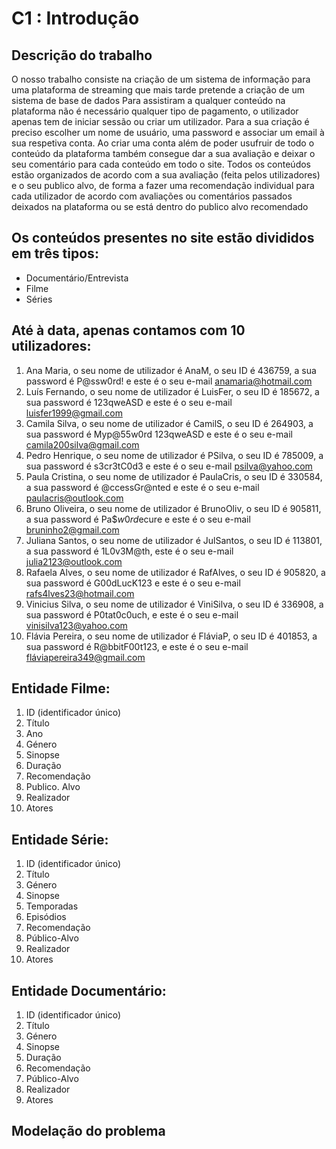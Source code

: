 # C1 : Introdução


## Descrição do trabalho

O nosso trabalho consiste na criação de um sistema de informação para uma plataforma de streaming que mais tarde pretende a criação de um sistema de base de dados
Para assistiram a qualquer conteúdo na plataforma não é necessário qualquer tipo de pagamento, o utilizador apenas tem de iniciar sessão ou criar um utilizador. Para a sua criação é preciso escolher um nome de usuário, uma password e associar um email à sua respetiva conta. Ao criar uma conta além de poder usufruir de todo o conteúdo da plataforma também consegue dar a sua avaliação e deixar o seu comentário para cada conteúdo em todo o site.
Todos os conteúdos estão organizados de acordo com a sua avaliação (feita pelos utilizadores) e o seu publico alvo, de forma a fazer uma recomendação individual para cada utilizador de acordo com avaliações ou comentários passados deixados na plataforma ou se está dentro do publico alvo recomendado

## Os conteúdos presentes no site estão divididos em três tipos: 
* Documentário/Entrevista
* Filme 
* Séries


## Até à data, apenas contamos com 10 utilizadores:
1.	Ana Maria, o seu nome de utilizador é AnaM, o seu ID é 436759, a sua password é P@ssw0rd! e este é o seu e-mail anamaria@hotmail.com  
2.	Luís Fernando, o seu nome de utilizador é LuisFer, o seu ID é 185672, a sua password é 123qweASD e este é o seu e-mail luisfer1999@gmail.com
3.	Camila Silva, o seu nome de utilizador é CamilS, o seu ID é 264903, a sua password é Myp@55w0rd 123qweASD e este é o seu e-mail camila200silva@gmail.com
4.	Pedro Henrique, o seu nome de utilizador é PSilva, o seu ID é 785009, a sua password é s3cr3tC0d3 e este é o seu e-mail psilva@yahoo.com
5.	Paula Cristina, o seu nome de utilizador é PaulaCris, o seu ID é 330584, a sua password é @ccessGr@nted e este é o seu e-mail paulacris@outlook.com
6.	Bruno Oliveira, o seu nome de utilizador é BrunoOliv, o seu ID é 905811, a sua password é Pa$$w0rd$ecure e este é o seu e-mail bruninho2@gmail.com
7.	Juliana Santos, o seu nome de utilizador é JulSantos, o seu ID é 113801, a sua password é 1L0v3M@th, este é o seu e-mail julia2123@outlook.com
8.	Rafaela Alves, o seu nome de utilizador é RafAlves, o seu ID é 905820, a sua password é G00dLucK123 e este é o seu e-mail rafs4lves23@hotmail.com
9.	Vinicius Silva, o seu nome de utilizador é ViniSilva, o seu ID é 336908, a sua password é P0tat0c0uch, e este é o seu e-mail vinisilva123@yahoo.com
10.	Flávia Pereira, o seu nome de utilizador é FláviaP, o seu ID é 401853, a sua password é R@bbitF00t123, e este é o seu e-mail fláviapereira349@gmail.com


## Entidade Filme:
1.	ID (identificador único)
2.	Título
3.	Ano
4.	Género
5.	Sinopse
6.	Duração
7.	Recomendação
8.	Publico. Alvo
9.	Realizador
10.	Atores

## Entidade Série:

1.	ID (identificador único)
2.	Título
3.	Género
4.	Sinopse
5.	Temporadas
6.	Episódios
7.	Recomendação
8.	Público-Alvo
9.	Realizador
10.	Atores

## Entidade Documentário:

1.	ID (identificador único)
2.	Título
3.	Género
4.	Sinopse
5.	Duração
6.	Recomendação
7.	Público-Alvo
8.	Realizador
9.	Atores


## Modelação do problema


